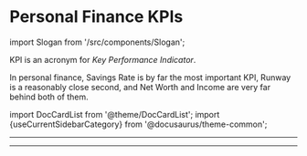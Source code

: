 # Personal Finance KPIs

import Slogan from '/src/components/Slogan';

KPI is an acronym for *Key Performance Indicator*. 

In personal finance, Savings Rate is by far the most important KPI, Runway is a reasonably close second, and Net Worth and Income are very far behind both of them.

import DocCardList from '@theme/DocCardList';
import {useCurrentSidebarCategory} from '@docusaurus/theme-common';

<DocCardList items={useCurrentSidebarCategory().items}/>

---
<Slogan/>

---